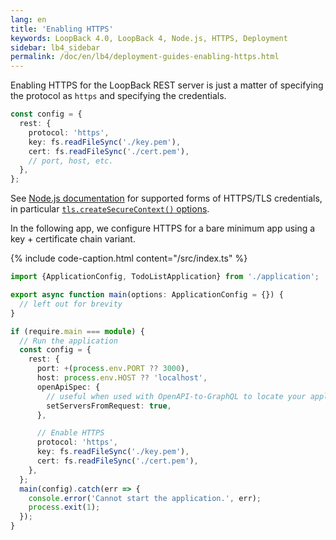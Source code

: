 ```yaml
---
lang: en
title: 'Enabling HTTPS'
keywords: LoopBack 4.0, LoopBack 4, Node.js, HTTPS, Deployment
sidebar: lb4_sidebar
permalink: /doc/en/lb4/deployment-guides-enabling-https.html
---
```


Enabling HTTPS for the LoopBack REST server is just a matter of specifying the
protocol as `https` and specifying the credentials.

```ts
const config = {
  rest: {
    protocol: 'https',
    key: fs.readFileSync('./key.pem'),
    cert: fs.readFileSync('./cert.pem'),
    // port, host, etc.
  },
};
```

See
[Node.js documentation](https://nodejs.org/api/https.html#https_https_createserver_options_requestlistener)
for supported forms of HTTPS/TLS credentials, in particular
[`tls.createSecureContext()` options](https://nodejs.org/api/tls.html#tls_tls_createsecurecontext_options).

In the following app, we configure HTTPS for a bare minimum app using a key +
certificate chain variant.

{% include code-caption.html content="/src/index.ts" %}

```ts
import {ApplicationConfig, TodoListApplication} from './application';

export async function main(options: ApplicationConfig = {}) {
  // left out for brevity
}

if (require.main === module) {
  // Run the application
  const config = {
    rest: {
      port: +(process.env.PORT ?? 3000),
      host: process.env.HOST ?? 'localhost',
      openApiSpec: {
        // useful when used with OpenAPI-to-GraphQL to locate your application
        setServersFromRequest: true,
      },

      // Enable HTTPS
      protocol: 'https',
      key: fs.readFileSync('./key.pem'),
      cert: fs.readFileSync('./cert.pem'),
    },
  };
  main(config).catch(err => {
    console.error('Cannot start the application.', err);
    process.exit(1);
  });
}
```
